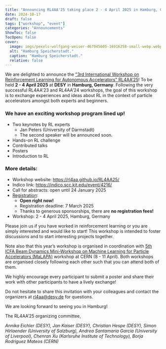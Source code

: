 ```yaml
---
title: "Announcing RL4AA'25 taking place 2 - 4 April 2025 in Hamburg, Germany"
date: 2024-10-17
draft: false
tags: ["workshop", "event"]
categories: "Announcements"
ShowToc: false
TocOpen: false
cover:
  image: imgs/pexels-wolfgang-weiser-467045605-16916258-small-webp.webp
  alt: "Hamburg Speicherstadt."
  caption: "Hamburg Speicherstadt."
  relative: false
---
```


We are delighted to announce the ["3rd International Workshop on Reinforcement Learning for Autonomous Accelerators" RL4AA’25](https://rl4aa.github.io/RL4AA25/)! To be held **2 - 4 April 2025** at **DESY** in **Hamburg, Germany**. Following the very successful RL4AA'23 and RL4AA'24 workshops, the goal of this workshop is to exchange experiences and ideas about RL in the context of particle accelerators amongst both experts and beginners.

### We have an exciting workshop program lined up!

- Two keynotes by RL experts
  - Jan Peters (University of Darmstadt)
  - The second speaker will be announced soon.
- Hands-on RL challenge
- Contributed talks
- Posters
- Introduction to RL

### More details:

- Workshop website: https://rl4aa.github.io/RL4AA25/
- Indico link: https://indico.scc.kit.edu/event/4216/
- Call for abstracts: open until 24 January 2025
- [Registration](https://indico.scc.kit.edu/event/4216/registrations/764/):
  - **Open right now!**
  - Registration deadline: 7 March 2025
  - Thanks to generous sponsorships, there are **no registration fees!**
- Workshop: 2 - 4 April 2025, Hamburg, Germany

Please join us if you have worked in reinforcement learning or you are simply interested and would like to start! This workshop is intended to foster discussions and to start interesting projects together.

Note also that this year’s workshop is organised in coordination with [5th ICFA Beam Dynamics Mini-Workshop on Machine Learning for Particle Accelerators (MaLAPA)](https://indico.cern.ch/event/1382428/overview) workshop at CERN (8 - 11 April). Both workshops are organised closely following each other such that you can attend both of them.

We highly encourage every participant to submit a poster and share their work with other participants to have a lively exchange!

Do not hesitate to share this invitation with your colleagues and contact the organizers at rl4aa@desy.de for questions.

We are looking forward to seeing you in Hamburg!

The RL4AA’25 organizing committee,

_Annika Eichler (DESY),
Jan Kaiser (DESY),
Christian Hespe (DESY),
Simon Hirlaender (University of Salzburg),
Andrea Santamaria Garcia (University of Liverpool),
Chenran Xu (Karlsruhe Institute of Technology),
Borja Rodriguez Mateos (CERN)_
